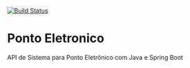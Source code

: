 [![Build Status](https://app.travis-ci.com/rbezerrabjj/ponto-eletronico-api.svg?branch=main)](https://app.travis-ci.com/rbezerrabjj/ponto-eletronico-api)
# Ponto Eletronico
API de Sistema para Ponto Eletrônico com Java e Spring Boot

